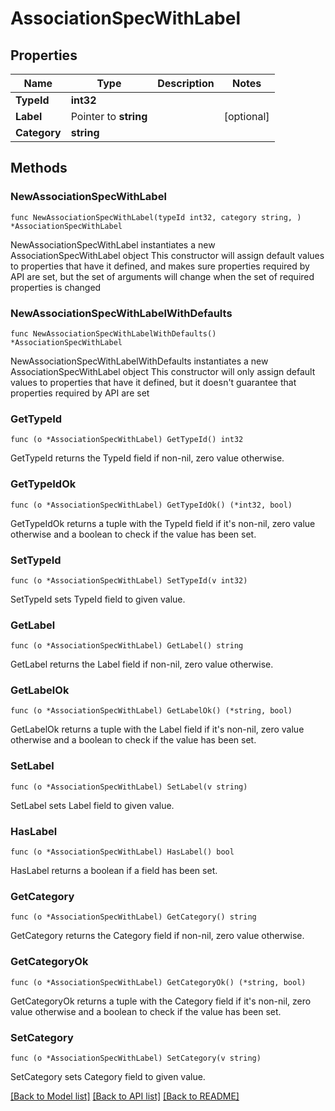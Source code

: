 # AssociationSpecWithLabel

## Properties

Name | Type | Description | Notes
------------ | ------------- | ------------- | -------------
**TypeId** | **int32** |  | 
**Label** | Pointer to **string** |  | [optional] 
**Category** | **string** |  | 

## Methods

### NewAssociationSpecWithLabel

`func NewAssociationSpecWithLabel(typeId int32, category string, ) *AssociationSpecWithLabel`

NewAssociationSpecWithLabel instantiates a new AssociationSpecWithLabel object
This constructor will assign default values to properties that have it defined,
and makes sure properties required by API are set, but the set of arguments
will change when the set of required properties is changed

### NewAssociationSpecWithLabelWithDefaults

`func NewAssociationSpecWithLabelWithDefaults() *AssociationSpecWithLabel`

NewAssociationSpecWithLabelWithDefaults instantiates a new AssociationSpecWithLabel object
This constructor will only assign default values to properties that have it defined,
but it doesn't guarantee that properties required by API are set

### GetTypeId

`func (o *AssociationSpecWithLabel) GetTypeId() int32`

GetTypeId returns the TypeId field if non-nil, zero value otherwise.

### GetTypeIdOk

`func (o *AssociationSpecWithLabel) GetTypeIdOk() (*int32, bool)`

GetTypeIdOk returns a tuple with the TypeId field if it's non-nil, zero value otherwise
and a boolean to check if the value has been set.

### SetTypeId

`func (o *AssociationSpecWithLabel) SetTypeId(v int32)`

SetTypeId sets TypeId field to given value.


### GetLabel

`func (o *AssociationSpecWithLabel) GetLabel() string`

GetLabel returns the Label field if non-nil, zero value otherwise.

### GetLabelOk

`func (o *AssociationSpecWithLabel) GetLabelOk() (*string, bool)`

GetLabelOk returns a tuple with the Label field if it's non-nil, zero value otherwise
and a boolean to check if the value has been set.

### SetLabel

`func (o *AssociationSpecWithLabel) SetLabel(v string)`

SetLabel sets Label field to given value.

### HasLabel

`func (o *AssociationSpecWithLabel) HasLabel() bool`

HasLabel returns a boolean if a field has been set.

### GetCategory

`func (o *AssociationSpecWithLabel) GetCategory() string`

GetCategory returns the Category field if non-nil, zero value otherwise.

### GetCategoryOk

`func (o *AssociationSpecWithLabel) GetCategoryOk() (*string, bool)`

GetCategoryOk returns a tuple with the Category field if it's non-nil, zero value otherwise
and a boolean to check if the value has been set.

### SetCategory

`func (o *AssociationSpecWithLabel) SetCategory(v string)`

SetCategory sets Category field to given value.



[[Back to Model list]](../README.md#documentation-for-models) [[Back to API list]](../README.md#documentation-for-api-endpoints) [[Back to README]](../README.md)



